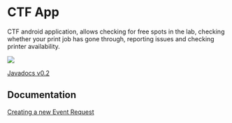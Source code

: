 # CTF App

CTF android application, allows checking for free spots in the lab, checking
whether your print job has gone through, reporting issues and checking 
printer availability.

<!--Current Release 0.2-->

[![](https://jitpack.io/v/CTFMcGill/CTF-Android.svg)](https://jitpack.io/#CTFMcGill/CTF-Android)

[Javadocs v0.2](https://jitpack.io/com/github/CTFMcGill/CTF-Android/v0.2/javadoc/)

## Documentation

[Creating a new Event Request](https://github.com/CTFMcGill/CTF-Android/blob/master/EventRequests.md)




